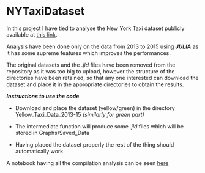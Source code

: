 # NYTaxiDataset

In this project I have tied to analyse the New York Taxi dataset publicly available at [this link](http://www.nyc.gov/html/tlc/html/about/trip_record_data.shtml).

Analysis have been done only on the data from 2013 to 2015 using ***JULIA*** as it has some supreme features which improves the performances.

The original datasets and the *.jld* files have been removed from the repository as it was too big to upload, however the structure
of the directories have been retained, so that any one interested can download the dataset and place it in the appropriate
directories to obtain the results.

***Instructions to use the code***

* Download and place the dataset (yellow/green) in the directory Yellow_Taxi_Data_2013-15 *(similarly for green part)*

* The intermediate function will produce some *.jld* files which will be stored in Graphs/Saved_Data

* Having placed the dataset properly the rest of the thing should automatically work.

A notebook having all the compilation analysis can be seen [here](http://nbviewer.jupyter.org/github/udion/NYTaxiDataset/blob/master/Graphs.ipynb)
